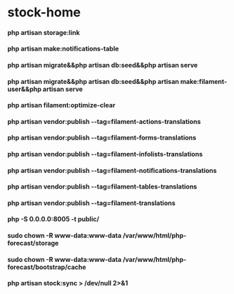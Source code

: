 # stock-home
#### php artisan storage:link
#### php artisan make:notifications-table
#### php artisan migrate&&php artisan db:seed&&php artisan serve
#### php artisan migrate&&php artisan db:seed&&php artisan make:filament-user&&php artisan serve
#### php artisan filament:optimize-clear
#### php artisan vendor:publish --tag=filament-actions-translations
#### php artisan vendor:publish --tag=filament-forms-translations
#### php artisan vendor:publish --tag=filament-infolists-translations
#### php artisan vendor:publish --tag=filament-notifications-translations
#### php artisan vendor:publish --tag=filament-tables-translations
#### php artisan vendor:publish --tag=filament-translations
#### php -S 0.0.0.0:8005 -t public/
#### sudo chown -R www-data:www-data /var/www/html/php-forecast/storage
#### sudo chown -R www-data:www-data /var/www/html/php-forecast/bootstrap/cache
#### php artisan stock:sync > /dev/null 2>&1
